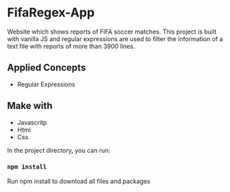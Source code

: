 # FifaRegex-App

Website which shows reports of FIFA soccer matches. This project is built with vanilla JS and regular expressions are used to filter the information of a text file with reports of more than 3900 lines.

## Applied Concepts

- Regular Expressions

## Make with

- Javascritp
- Html
- Css

In the project directory, you can run:

### `npm install`

Run npm install to download all files and packages
